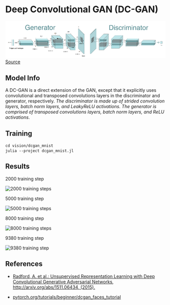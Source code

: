 # Deep Convolutional GAN (DC-GAN)

![dcgan_gen_disc](../dcgan_mnist/output/dcgan_generator_discriminator.png)
[Source](https://gluon.mxnet.io/chapter14_generative-adversarial-networks/dcgan.html)

## Model Info

A DC-GAN is a direct extension of the GAN, except that it explicitly uses convolutional and transposed convolutions layers in the discriminator and generator, respectively. _The discriminator is made up of strided convolution layers, batch norm layers, and LeakyReLU activations. The generator is comprised of transposed convolutions layers, batch norm layers, and ReLU activations_.

## Training

```script
cd vision/dcgan_mnist
julia --project dcgan_mnist.jl
```

## Results

2000 training step

![2000 training steps](../dcgan_mnist/output/dcgan_steps_002000.png)

5000 training step

![5000 training steps](../dcgan_mnist/output/dcgan_steps_005000.png)

8000 training step

![8000 training steps](../dcgan_mnist/output/dcgan_steps_008000.png)

9380 training step

![9380 training step](../dcgan_mnist/output/dcgan_steps_009380.png)

## References

* [Radford, A. et al.: Unsupervised Representation Learning with Deep Convolutional Generative    Adversarial Networks, http://arxiv.org/abs/1511.06434, (2015).](https://arxiv.org/pdf/1511.06434v2.pdf)

* [pytorch.org/tutorials/beginner/dcgan_faces_tutorial](https://pytorch.org/tutorials/beginner/dcgan_faces_tutorial.html)
